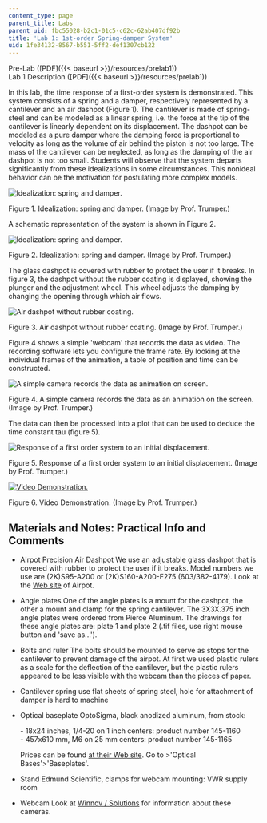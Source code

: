 ```yaml
---
content_type: page
parent_title: Labs
parent_uid: fbc55028-b2c1-01c5-c62c-62ab407df92b
title: 'Lab 1: 1st-order Spring-damper System'
uid: 1fe34132-8567-b551-5ff2-def1307cb122
---
```


Pre-Lab ([PDF]({{< baseurl >}}/resources/prelab1))  
Lab 1 Description ([PDF]({{< baseurl >}}/resources/prelab1))

In this lab, the time response of a first-order system is demonstrated. This system consists of a spring and a damper, respectively represented by a cantilever and an air dashpot (Figure 1). The cantilever is made of spring-steel and can be modeled as a linear spring, i.e. the force at the tip of the cantilever is linearly dependent on its displacement. The dashpot can be modeled as a pure damper where the damping force is proportional to velocity as long as the volume of air behind the piston is not too large. The mass of the cantilever can be neglected, as long as the damping of the air dashpot is not too small. Students will observe that the system departs significantly from these idealizations in some circumstances. This nonideal behavior can be the motivation for postulating more complex models.

![Idealization: spring and damper.](/courses/mechanical-engineering/2-003-modeling-dynamics-and-control-i-spring-2005/labs/lab1fig1.jpg)

Figure 1. Idealization: spring and damper. (Image by Prof. Trumper.)

A schematic representation of the system is shown in Figure 2.

![Idealization: spring and damper.](/courses/mechanical-engineering/2-003-modeling-dynamics-and-control-i-spring-2005/labs/lab1fig2.gif)

Figure 2. Idealization: spring and damper. (Image by Prof. Trumper.)

The glass dashpot is covered with rubber to protect the user if it breaks. In figure 3, the dashpot without the rubber coating is displayed, showing the plunger and the adjustment wheel. This wheel adjusts the damping by changing the opening through which air flows.

![Air dashpot without rubber coating.](/courses/mechanical-engineering/2-003-modeling-dynamics-and-control-i-spring-2005/labs/lab1fig3.jpg)

Figure 3. Air dashpot without rubber coating. (Image by Prof. Trumper.)

Figure 4 shows a simple 'webcam' that records the data as video. The recording software lets you configure the frame rate. By looking at the individual frames of the animation, a table of position and time can be constructed.

![A simple camera records the data as animation on screen.](/courses/mechanical-engineering/2-003-modeling-dynamics-and-control-i-spring-2005/labs/lab1fig4.jpg)

Figure 4. A simple camera records the data as an animation on the screen. (Image by Prof. Trumper.)

The data can then be processed into a plot that can be used to deduce the time constant tau (figure 5).

![Response of a first order system to an initial displacement.](/courses/mechanical-engineering/2-003-modeling-dynamics-and-control-i-spring-2005/labs/lab1fig5.gif)

Figure 5. Response of a first order system to an initial displacement. (Image by Prof. Trumper.)

[![Video Demonstration.](/courses/mechanical-engineering/2-003-modeling-dynamics-and-control-i-spring-2005/labs/screenshot1.jpg)](/ans7870/2/2.003/s05/labs/Lab1.mov)

Figure 6. Video Demonstration. (Image by Prof. Trumper.)

Materials and Notes: Practical Info and Comments
------------------------------------------------

*   Airpot Precision Air Dashpot We use an adjustable glass dashpot that is covered with rubber to protect the user if it breaks. Model numbers we use are (2K)S95-A200 or (2K)S160-A200-F275 (603/382-4179). Look at the [Web site](http://www.airpot.com/) of Airpot.
    
*   Angle plates One of the angle plates is a mount for the dashpot, the other a mount and clamp for the spring cantilever. The 3X3X.375 inch angle plates were ordered from Pierce Aluminum. The drawings for these angle plates are: plate 1 and plate 2 (.tif files, use right mouse button and 'save as...').
    
*   Bolts and ruler The bolts should be mounted to serve as stops for the cantilever to prevent damage of the airpot. At first we used plastic rulers as a scale for the deflection of the cantilever, but the plastic rulers appeared to be less visible with the webcam than the pieces of paper.
    
*   Cantilever spring use flat sheets of spring steel, hole for attachment of damper is hard to machine
    
*   Optical baseplate OptoSigma, black anodized aluminum, from stock:  
      
    \- 18x24 inches, 1/4-20 on 1 inch centers: product number 145-1160  
    \- 457x610 mm, M6 on 25 mm centers: product number 145-1165  
      
    Prices can be found [at their Web site](http://www.optosigma.com/). Go to >'Optical Bases'>'Baseplates'.
    
*   Stand Edmund Scientific, clamps for webcam mounting: VWR supply room
    
*   Webcam Look at [Winnov / Solutions](http://www.winnov.com/) for information about these cameras.